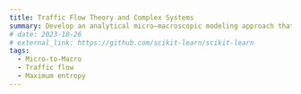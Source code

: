 ```yaml
---
title: Traffic Flow Theory and Complex Systems
summary: Develop an analytical micro–macroscopic modeling approach that bridges stochastic driving behaviors and traffic flow properties (the Stochastic Fundamental Diagram).
# date: 2023-10-26
# external_link: https://github.com/scikit-learn/scikit-learn
tags:
  - Micro-to-Macro
  - Traffic flow
  - Maximum entropy
---
```


<!-- scikit-learn is a Python module for machine learning built on top of SciPy and is distributed under the 3-Clause BSD license. -->

<!--more-->
